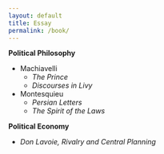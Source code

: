 ```yaml
---
layout: default
title: Essay
permalink: /book/
---
```


**Political Philosophy**
- Machiavelli
    - *The Prince*
    - *Discourses in Livy*
- Montesquieu
    - *Persian Letters*
    - *The Spirit of the Laws*

**Political Economy**
- *Don Lavoie, Rivalry and Central Planning*
